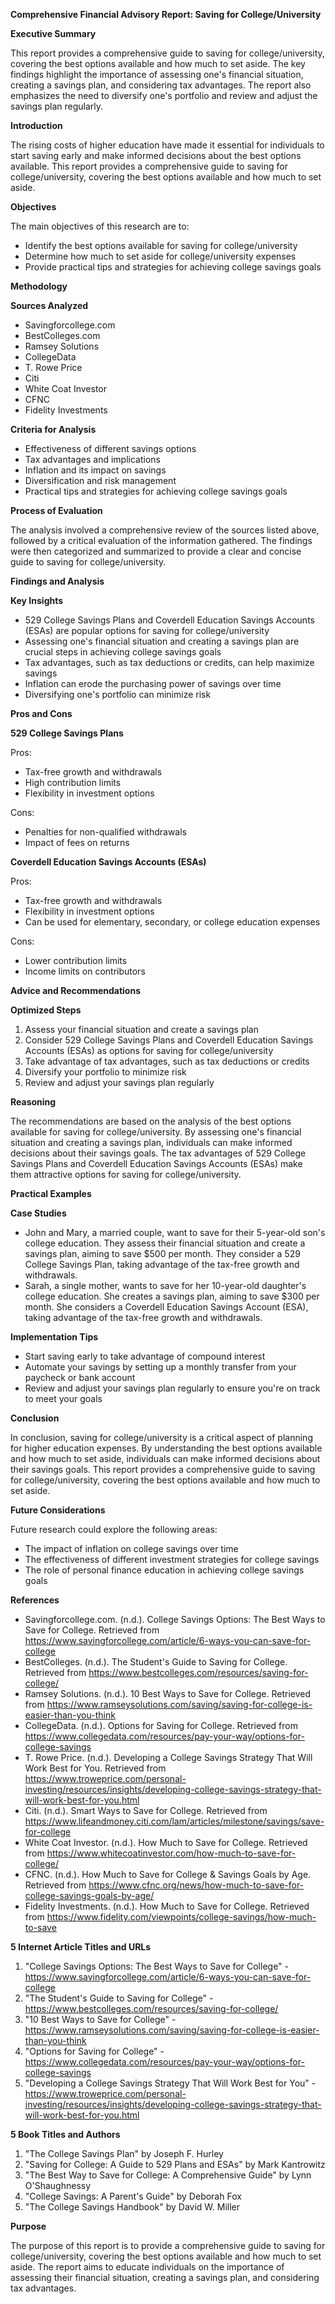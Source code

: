 **Comprehensive Financial Advisory Report: Saving for College/University**

**Executive Summary**

This report provides a comprehensive guide to saving for college/university, covering the best options available and how much to set aside. The key findings highlight the importance of assessing one's financial situation, creating a savings plan, and considering tax advantages. The report also emphasizes the need to diversify one's portfolio and review and adjust the savings plan regularly.

**Introduction**

The rising costs of higher education have made it essential for individuals to start saving early and make informed decisions about the best options available. This report provides a comprehensive guide to saving for college/university, covering the best options available and how much to set aside.

**Objectives**

The main objectives of this research are to:

* Identify the best options available for saving for college/university
* Determine how much to set aside for college/university expenses
* Provide practical tips and strategies for achieving college savings goals

**Methodology**

**Sources Analyzed**

* Savingforcollege.com
* BestColleges.com
* Ramsey Solutions
* CollegeData
* T. Rowe Price
* Citi
* White Coat Investor
* CFNC
* Fidelity Investments

**Criteria for Analysis**

* Effectiveness of different savings options
* Tax advantages and implications
* Inflation and its impact on savings
* Diversification and risk management
* Practical tips and strategies for achieving college savings goals

**Process of Evaluation**

The analysis involved a comprehensive review of the sources listed above, followed by a critical evaluation of the information gathered. The findings were then categorized and summarized to provide a clear and concise guide to saving for college/university.

**Findings and Analysis**

**Key Insights**

* 529 College Savings Plans and Coverdell Education Savings Accounts (ESAs) are popular options for saving for college/university
* Assessing one's financial situation and creating a savings plan are crucial steps in achieving college savings goals
* Tax advantages, such as tax deductions or credits, can help maximize savings
* Inflation can erode the purchasing power of savings over time
* Diversifying one's portfolio can minimize risk

**Pros and Cons**

**529 College Savings Plans**

Pros:

* Tax-free growth and withdrawals
* High contribution limits
* Flexibility in investment options

Cons:

* Penalties for non-qualified withdrawals
* Impact of fees on returns

**Coverdell Education Savings Accounts (ESAs)**

Pros:

* Tax-free growth and withdrawals
* Flexibility in investment options
* Can be used for elementary, secondary, or college education expenses

Cons:

* Lower contribution limits
* Income limits on contributors

**Advice and Recommendations**

**Optimized Steps**

1. Assess your financial situation and create a savings plan
2. Consider 529 College Savings Plans and Coverdell Education Savings Accounts (ESAs) as options for saving for college/university
3. Take advantage of tax advantages, such as tax deductions or credits
4. Diversify your portfolio to minimize risk
5. Review and adjust your savings plan regularly

**Reasoning**

The recommendations are based on the analysis of the best options available for saving for college/university. By assessing one's financial situation and creating a savings plan, individuals can make informed decisions about their savings goals. The tax advantages of 529 College Savings Plans and Coverdell Education Savings Accounts (ESAs) make them attractive options for saving for college/university.

**Practical Examples**

**Case Studies**

* John and Mary, a married couple, want to save for their 5-year-old son's college education. They assess their financial situation and create a savings plan, aiming to save $500 per month. They consider a 529 College Savings Plan, taking advantage of the tax-free growth and withdrawals.
* Sarah, a single mother, wants to save for her 10-year-old daughter's college education. She creates a savings plan, aiming to save $300 per month. She considers a Coverdell Education Savings Account (ESA), taking advantage of the tax-free growth and withdrawals.

**Implementation Tips**

* Start saving early to take advantage of compound interest
* Automate your savings by setting up a monthly transfer from your paycheck or bank account
* Review and adjust your savings plan regularly to ensure you're on track to meet your goals

**Conclusion**

In conclusion, saving for college/university is a critical aspect of planning for higher education expenses. By understanding the best options available and how much to set aside, individuals can make informed decisions about their savings goals. This report provides a comprehensive guide to saving for college/university, covering the best options available and how much to set aside.

**Future Considerations**

Future research could explore the following areas:

* The impact of inflation on college savings over time
* The effectiveness of different investment strategies for college savings
* The role of personal finance education in achieving college savings goals

**References**

* Savingforcollege.com. (n.d.). College Savings Options: The Best Ways to Save for College. Retrieved from <https://www.savingforcollege.com/article/6-ways-you-can-save-for-college>
* BestColleges. (n.d.). The Student's Guide to Saving for College. Retrieved from <https://www.bestcolleges.com/resources/saving-for-college/>
* Ramsey Solutions. (n.d.). 10 Best Ways to Save for College. Retrieved from <https://www.ramseysolutions.com/saving/saving-for-college-is-easier-than-you-think>
* CollegeData. (n.d.). Options for Saving for College. Retrieved from <https://www.collegedata.com/resources/pay-your-way/options-for-college-savings>
* T. Rowe Price. (n.d.). Developing a College Savings Strategy That Will Work Best for You. Retrieved from <https://www.troweprice.com/personal-investing/resources/insights/developing-college-savings-strategy-that-will-work-best-for-you.html>
* Citi. (n.d.). Smart Ways to Save for College. Retrieved from <https://www.lifeandmoney.citi.com/lam/articles/milestone/savings/save-for-college>
* White Coat Investor. (n.d.). How Much to Save for College. Retrieved from <https://www.whitecoatinvestor.com/how-much-to-save-for-college/>
* CFNC. (n.d.). How Much to Save for College & Savings Goals by Age. Retrieved from <https://www.cfnc.org/news/how-much-to-save-for-college-savings-goals-by-age/>
* Fidelity Investments. (n.d.). How Much to Save for College. Retrieved from <https://www.fidelity.com/viewpoints/college-savings/how-much-to-save>

**5 Internet Article Titles and URLs**

1. "College Savings Options: The Best Ways to Save for College" - <https://www.savingforcollege.com/article/6-ways-you-can-save-for-college>
2. "The Student's Guide to Saving for College" - <https://www.bestcolleges.com/resources/saving-for-college/>
3. "10 Best Ways to Save for College" - <https://www.ramseysolutions.com/saving/saving-for-college-is-easier-than-you-think>
4. "Options for Saving for College" - <https://www.collegedata.com/resources/pay-your-way/options-for-college-savings>
5. "Developing a College Savings Strategy That Will Work Best for You" - <https://www.troweprice.com/personal-investing/resources/insights/developing-college-savings-strategy-that-will-work-best-for-you.html>

**5 Book Titles and Authors**

1. "The College Savings Plan" by Joseph F. Hurley
2. "Saving for College: A Guide to 529 Plans and ESAs" by Mark Kantrowitz
3. "The Best Way to Save for College: A Comprehensive Guide" by Lynn O'Shaughnessy
4. "College Savings: A Parent's Guide" by Deborah Fox
5. "The College Savings Handbook" by David W. Miller

**Purpose**

The purpose of this report is to provide a comprehensive guide to saving for college/university, covering the best options available and how much to set aside. The report aims to educate individuals on the importance of assessing their financial situation, creating a savings plan, and considering tax advantages.
